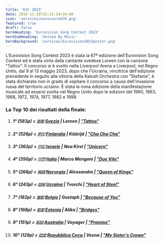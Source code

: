 ```yaml
---
title: 'ESC 2023'
date: 2018-11-28T15:15:34+10:00
icon: 'services/eurocuoreUCR.png'
featured: true
draft: false
heroHeading: 'Eurovision Song Contest 2023'
heroSubHeading: 'United By Music'
heroBackground: 'services/Eurovision2023poster.png'
---
```


L'Eurovision Song Contest 2023 è stata la 67ª edizione dell'Eurovision Song Contest ed è stata vinta dalla cantante svedese Loreen con la canzone "Tattoo". Il concorso si è svolto nella Liverpool Arena a Liverpool, nel Regno Unito, dal 9 al 13 maggio 2023, dopo che l'Ucraina, vincitrice dell'edizione precedente in seguito alla vittoria della Kalush Orchestra con "Stefania", è stata dichiarata non in grado di ospitare il concorso a causa dell'invasione russa del territorio ucraino. È stata la nona edizione della manifestazione musicale ad essersi svolta nel Regno Unito dopo le edizioni del 1960, 1963, 1968, 1972, 1974, 1977, 1982 e 1998. 

### La Top 10 dei risultati della finale:
1. ##### **1**° (583p) = 🇸🇪 [**Svezia**](https://youtu.be/AZhaQqXVuuw) | *Loreen* | [*"Tattoo"*](https://youtu.be/BE2Fj0W4jP4)
2. ##### **2**° (526p) = 🇫🇮 [**Finlandia**](https://youtu.be/gFb-ZgzTYNU) | *Käärijä* | [*"Cha Cha Cha"*](https://youtu.be/l6rS8Dv5g-8)
3. ##### **3**° (362p) = 🇮🇱 [**Israele**](https://youtu.be/EOxHhl5kZQA) | *Noa Kirel* | [*"Unicorn"*](https://youtu.be/Z3mIcCllJXY)
4. ##### **4**° (350p) = 🇮🇹 [**Italia**](https://youtu.be/2oWlF34xUAk) | *Marco Mengoni* | [*"Due Vite"*](https://youtu.be/d6IiOSut_4M)
5. ##### **5**° (268p) = 🇳🇴 [**Norvegia**](https://youtu.be/CpFgm2XViGs) | *Alessandra* | [*"Queen of Kings"*](https://youtu.be/PUHSM_vTqTI)
6. ##### **6**° (243p) = 🇺🇦 [**Ucraina**](https://youtu.be/6Ngk_St-_eo) | *Tvorchi* | [*"Heart of Steel"*](https://youtu.be/I2oqDpefJ1s)
7. ##### **7**° (182p) = 🇧🇪 [**Belgio**](https://youtu.be/Zz_MCJwzY38) | *Gustaph* | [*"Because of You"*](https://youtu.be/U1xD14IMKtg)
8. ##### **8**° (168p) = 🇪🇪 [**Estonia**](https://youtu.be/kfpqY3EEYyc) | *Alika* | [*"Bridges"*](https://youtu.be/HsbC-OYMA3s)
9. ##### **9**° (151p) = 🇦🇺 [**Australia**](https://youtu.be/sTTvNo-JSuQ) | *Voyager* | [*"Promise"*](https://youtu.be/GSoy_mJMlMY)
10. ##### **10**° (129p) = 🇨🇿 [**Repubblica Ceca**](https://youtu.be/Hu5pDNZ6i50) | *Vesna* | [*"My Sister's Crown"*](https://youtu.be/ag8qxpvTTy0)
